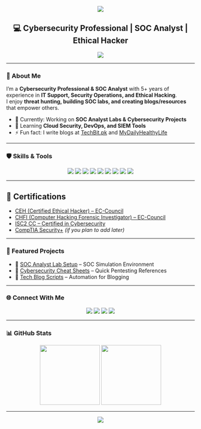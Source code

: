 <p align="center">
  <img src="https://capsule-render.vercel.app/api?type=waving&color=0:FF416C,100:0072ff&height=200&section=header&text=Zeeshan%20Keyani&fontSize=40&fontColor=fff&animation=fadeIn&fontAlignY=40" />
</p>

<h2 align="center">💻 Cybersecurity Professional | SOC Analyst | Ethical Hacker</h2>

<p align="center">
  <img src="https://readme-typing-svg.herokuapp.com?size=22&color=00FFCA&center=true&vCenter=true&width=600&lines=Cybersecurity+Professional;SOC+Analyst;Ethical+Hacker;IT+Support+%7C+Forensics+Specialist;Blogger+%7C+Tech+Enthusiast" />
</p>

---

### 🚀 About Me
I’m a **Cybersecurity Professional & SOC Analyst** with 5+ years of experience in **IT Support, Security Operations, and Ethical Hacking**.  
I enjoy **threat hunting, building SOC labs, and creating blogs/resources** that empower others.  

- 🔭 Currently: Working on **SOC Analyst Labs & Cybersecurity Projects**  
- 🌱 Learning **Cloud Security, DevOps, and SIEM Tools**  
- ⚡ Fun fact: I write blogs at [TechBit.pk](https://www.techbit.pk/) and [MyDailyHealthyLife](https://www.mydailyhealthylife.com/)  

---

### 🛡️ Skills & Tools
<p align="center">
  <img src="https://img.shields.io/badge/Nmap-00457C?style=for-the-badge&logo=gnuhub&logoColor=white"/>
  <img src="https://img.shields.io/badge/Wireshark-1679A7?style=for-the-badge&logo=wireshark&logoColor=white"/>
  <img src="https://img.shields.io/badge/Metasploit-ED1C24?style=for-the-badge&logo=metasploit&logoColor=white"/>
  <img src="https://img.shields.io/badge/Burp_Suite-FF6C37?style=for-the-badge&logo=burpsuite&logoColor=white"/>
  <img src="https://img.shields.io/badge/Kali_Linux-268BEE?style=for-the-badge&logo=kalilinux&logoColor=white"/>
  <img src="https://img.shields.io/badge/Splunk-000000?style=for-the-badge&logo=splunk&logoColor=white"/>
  <img src="https://img.shields.io/badge/Wazuh-326CE5?style=for-the-badge&logo=wazuh&logoColor=white"/>
  <img src="https://img.shields.io/badge/Linux-FCC624?style=for-the-badge&logo=linux&logoColor=black"/>
  <img src="https://img.shields.io/badge/Windows_Server-0078D6?style=for-the-badge&logo=windows&logoColor=white"/>
</p>

---

## 📜 Certifications

- [CEH (Certified Ethical Hacker) – EC-Council](https://www.eccouncil.org/train-certify/certified-ethical-hacker-ceh/)  
- [CHFI (Computer Hacking Forensic Investigator) – EC-Council](https://www.eccouncil.org/train-certify/computer-hacking-forensic-investigator-chfi/)  
- [ISC2 CC – Certified in Cybersecurity](https://www.isc2.org/certifications/cc)  
- [CompTIA Security+](https://www.comptia.org/certifications/security) *(if you plan to add later)*  

---

### 📂 Featured Projects
- 🔹 [SOC Analyst Lab Setup](https://github.com/yourusername/soc-analyst-lab) – SOC Simulation Environment  
- 🔹 [Cybersecurity Cheat Sheets](https://github.com/yourusername/cyber-cheatsheets) – Quick Pentesting References  
- 🔹 [Tech Blog Scripts](https://github.com/yourusername/techblog-scripts) – Automation for Blogging  

---

### 🌐 Connect With Me
<p align="center">
  <a href="https://www.linkedin.com/in/xeeshankeyani/"><img src="https://img.shields.io/badge/LinkedIn-0077B5?style=for-the-badge&logo=linkedin&logoColor=white"></a>
  <a href="mailto:xeeshankeyani@gmail.com"><img src="https://img.shields.io/badge/Email-D14836?style=for-the-badge&logo=gmail&logoColor=white"></a>
  <a href="https://www.techbit.pk/"><img src="https://img.shields.io/badge/TechBit.pk-000000?style=for-the-badge&logo=wordpress&logoColor=white"></a>
  <a href="https://www.mydailyhealthylife.com/"><img src="https://img.shields.io/badge/MyDailyHealthyLife-34A853?style=for-the-badge&logo=google-chrome&logoColor=white"></a>
</p>

---

### 📊 GitHub Stats
<p align="center">
  <img src="https://github-readme-stats.vercel.app/api?username=yourusername&show_icons=true&theme=tokyonight" height="160"/>
  <img src="https://github-readme-streak-stats.herokuapp.com/?user=yourusername&theme=tokyonight" height="160"/>
</p>

---

<p align="center">
  <img src="https://capsule-render.vercel.app/api?type=waving&color=0:0072ff,100:FF416C&height=100&section=footer"/>
</p>
